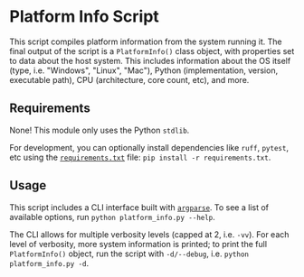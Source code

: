 # Platform Info Script

This script compiles platform information from the system running it. The final output of the script is a `PlatformInfo()` class object, with properties set to data about the host system. This includes information about the OS itself (type, i.e. "Windows", "Linux", "Mac"), Python (implementation, version, executable path), CPU (architecture, core count, etc), and more.

## Requirements

None! This module only uses the Python `stdlib`.

For development, you can optionally install dependencies like `ruff`, `pytest`, etc using the [`requirements.txt`](./requirements.txt) file: `pip install -r requirements.txt`.

## Usage

This script includes a CLI interface built with [`argparse`](https://docs.python.org/3/library/argparse.html). To see a list of available options, run `python platform_info.py --help`.

The CLI allows for multiple verbosity levels (capped at 2, i.e. `-vv`). For each level of verbosity, more system information is printed; to print the full `PlatformInfo()` object, run the script with `-d/--debug`, i.e. `python platform_info.py -d`.
